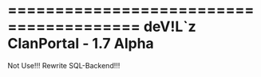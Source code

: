 ========================================
deV!L`z ClanPortal - 1.7 Alpha
========================================

Not Use!!!
Rewrite SQL-Backend!!!
